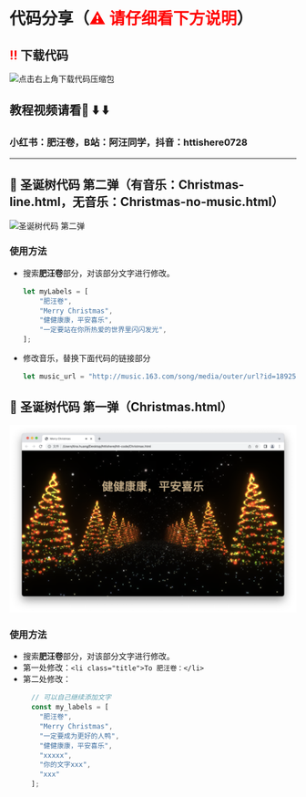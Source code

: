 # 代码分享（<strong style="color:red;">⚠️ 请仔细看下方说明</strong>）

## <strong style="color:red;">!!</strong> 下载代码
![点击右上角下载代码压缩包](WechatIMG397.jpeg)

## 教程视频请看👀 ⬇️ ⬇️
### 小红书：肥汪卷，B站：阿汪同学，抖音：httishere0728
---

## 🎄 圣诞树代码 第二弹（有音乐：Christmas-line.html，无音乐：Christmas-no-music.html）

![圣诞树代码 第二弹](c-2.png)

### 使用方法

- 搜索**肥汪卷**部分，对该部分文字进行修改。
  ```js
  let myLabels = [
      "肥汪卷",
      "Merry Christmas",
      "健健康康，平安喜乐",
      "一定要站在你所热爱的世界里闪闪发光",
  ];
  ```
- 修改音乐，替换下面代码的链接部分
  ```js
  let music_url = "http://music.163.com/song/media/outer/url?id=1892513656.mp3";
  ```
## 🎄 圣诞树代码 第一弹（Christmas.html）

![圣诞树代码 第一弹](c-1.png)
### 使用方法

- 搜索**肥汪卷**部分，对该部分文字进行修改。
- 第一处修改：`<li class="title">To 肥汪卷：</li>`
- 第二处修改：
    ```js
      // 可以自己继续添加文字
      const my_labels = [
        "肥汪卷",
        "Merry Christmas",
        "一定要成为更好的人鸭",
        "健健康康，平安喜乐",
        "xxxxx",
        "你的文字xxx",
        "xxx"
      ];
    ```
